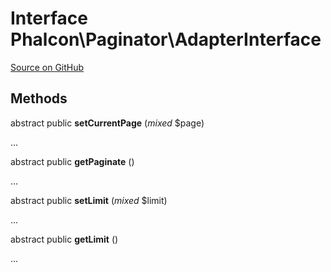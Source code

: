 # Interface **Phalcon\\Paginator\\AdapterInterface**

<a href="https://github.com/phalcon/cphalcon/blob/master/phalcon/paginator/adapterinterface.zep" class="btn btn-default btn-sm">Source on GitHub</a>

## Methods
abstract public  **setCurrentPage** (*mixed* $page)

...

abstract public  **getPaginate** ()

...

abstract public  **setLimit** (*mixed* $limit)

...

abstract public  **getLimit** ()

...

